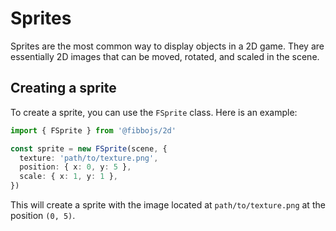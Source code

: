 # Sprites

Sprites are the most common way to display objects in a 2D game. They are essentially 2D images that can be moved, rotated, and scaled in the scene.

## Creating a sprite

To create a sprite, you can use the `FSprite` class. Here is an example:

```typescript
import { FSprite } from '@fibbojs/2d'

const sprite = new FSprite(scene, {
  texture: 'path/to/texture.png',
  position: { x: 0, y: 5 },
  scale: { x: 1, y: 1 },
})
```

This will create a sprite with the image located at `path/to/texture.png` at the position `(0, 5)`.
